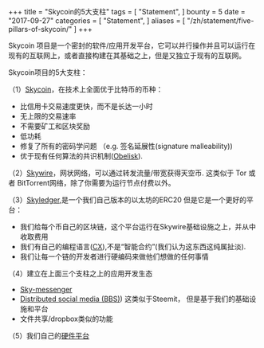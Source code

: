 +++
title = "Skycoin的5大支柱"
tags = [
    "Statement",
]
bounty = 5
date = "2017-09-27"
categories = [
    "Statement",
]
aliases = [
	"/zh/statement/five-pillars-of-skycoin/"
]
+++

Skycoin 项目是一个密封的软件/应用开发平台，它可以并行操作并且可以运行在现有的互联网上，或者直接构建在其基础之上，但是又独立于现有的互联网。

Skycoin项目的5大支柱：

（1）[Skycoin](https://github.com/skycoin/skycoin)，在技术上全面优于比特币的币种：

- 比信用卡交易速度更快，而不是长达一小时
- 无上限的交易速率
- 不需要矿工和区块奖励
- 低功耗
- 修复了所有的密码学问题 （e.g. 签名延展性(signature malleability))
- 优于现有任何算法的共识机制([Obelisk](/statement/obelisk-the-skycoin-consensus-algorithm/)).

（2）[Skywire](/tags/skywire/)，网状网络，可以通过转发流量/带宽获得天空币. 这类似于 Tor 或者 BitTorrent网络，除了你需要为运行节点付费以外。

（3）[Skyledger](https://www.skyledger.net),是一个我们自己版本的以太坊的ERC20 但是它是一个更好的平台：

- 我们给每个币自己的区块链，这个平台运行在Skywire基础设施之上，并从中收取费用
- 我们有自己的编程语言([CX](/overview/cx-overview/)),不是“智能合约”(我们认为这东西这纯属扯淡).
- 我们让每一个链的开发者进行硬编码来做他们想做的任何事情

（4）建立在上面三个支柱之上的应用开发生态

- [Sky-messenger](http://messenger.skycoin.net/)
- [Distributed social media (BBS)](https://github.com/skycoin/bbs)) 这类似于Steemit， 但是基于我们的基础设施和平台
- 文件共享/dropbox类似的功能

（5）我们自己的[硬件平台](/statement/skywire-miner-hardware-for-the-next-internet/)
